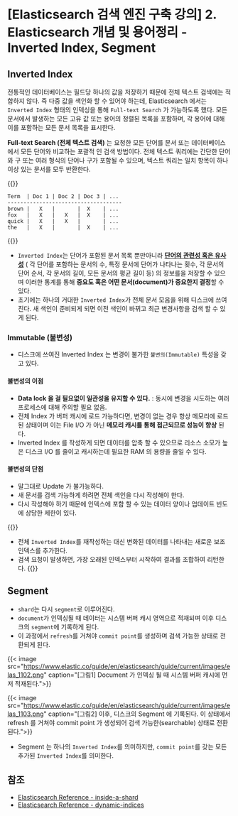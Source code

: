 # [Elasticsearch 검색 엔진 구축 강의] 2. Elasticsearch 개념 및 용어정리 - Inverted Index, Segment


## Inverted Index 
전통적인 데이터베이스는 필드당 하나의 값을 저장하기 때문에 전체 텍스트 검색에는 적합하지 않다. 
즉 다중 값을 색인화 할 수 있어야 하는데, Elasticsearch 에서는 `Inverted Index` 형태의 인덱싱을 통해 `Full-text Search` 가 가능하도록 했다. 모든 문서에서 발생하는 모든 고유 값 또는 용어의 정렬된 목록을 포함하며, 각 용어에 대해 이를 포함하는 모든 문서 목록을 표시한다.

**Full-text Search (전체 텍스트 검색)** 는 요청한 모든 단어를 문서 또는 데이터베이스에서 모든 단어와 비교하는 포괄적 인 검색 방법이다. 전체 텍스트 쿼리에는 간단한 단어와 구 또는 여러 형식의 단어나 구가 포함될 수 있으며, 텍스트 쿼리는 일치 항목이 하나 이상 있는 문서를 모두 반환한다.

{{<admonition type=note title="Inverted Index">}}
```
Term  | Doc 1 | Doc 2 | Doc 3 | ...
------------------------------------
brown |   X   |       |  X    | ...
fox   |   X   |   X   |  X    | ...
quick |   X   |   X   |       | ...
the   |   X   |       |  X    | ...
```
{{</admonition>}}


+ `Inverted Index`는 단어가 포함된 문서 목록 뿐만아니라 **[단어의 관련성 혹은 유사성](https://www.elastic.co/guide/en/elasticsearch/guide/current/relevance-intro.html)** ( 각 단어를 포함하는 문서의 수, 특정 문서에 단어가 나타나는 횟수, 각 문서의 단어 순서, 각 문서의 길이, 모든 문서의 평균 길이 등) 의 정보를을 저장할 수 있으며 이러한 통계를 통해 **중요도 혹은 어떤 문서(document)가 중요한지 결정**할 수 있다.
+ 초기에는 하나의 거대한 `Inverted Index`가 전체 문서 모음을 위해 디스크에 쓰여진다. 새 색인이 준비되게 되면 이전 색인이 바뀌고 최근 변경사항을 검색 할 수 있게 된다.

### Immutable (불변성)
+ 디스크에 쓰여진 Inverted Index 는 변경이 불가한 `불변의(Immutable)` 특성을 갖고 있다.

#### 불변성의 이점
+ **Data lock 을 걸 필요없이 일관성을 유지할 수 있다.** : 동시에 변경을 시도하는 여러 프로세스에 대해 주의할 필요 없음.
+ 전체 Index 가 버퍼 캐시에 로드 가능하다면, 변경이 없는 경우 항상 메모리에 로드된 상태이며 이는 File I/O 가 아닌 **메모리 캐시를 통해 접근되므로 성능이 향상** 된다.
+ Inverted Index 를 작성하게 되면 데이터를 압축 할 수 있으므로 리소스 소모가 높은 디스크 I/O 를 줄이고 캐시하는데 필요한 RAM 의 용량을 줄일 수 있다.

#### 불변성의 단점
+ 말그대로 Update 가 불가능하다.
+ 새 문서를 검색 가능하게 하려면 전체 색인을 다시 작성해야 한다.
+ 다시 작성해야 하기 때문에 인덱스에 포함 할 수 있는 데이터 양이나 업데이트 빈도에 상당한 제한이 있다.

{{<admonition type=note title="어떻게 불변성의 이점을 잃지 않고 Inverted Index를 갱신할 수 있을까?">}}
+ 전체 `Inverted Index`를 재작성하는 대신 변화된 데이터를 나타내는 새로운 보조 인덱스를 추가한다.
+ 검색 요청이 발생하면, 가장 오래된 인덱스부터 시작하여 결과를 조합하여 리턴한다.
{{</admonition>}}

## Segment
- `shard`는 다시 `segment`로 이루어진다.
- `document`가 인덱싱될 때 데이터는 시스템 버퍼 캐시 영역으로 적재되며 이후 디스크의 `segment`에 기록하게 된다.
- 이 과정에서 `refresh`를 거쳐야 `commit point`를 생성하며 검색 가능한 상태로 전환되게 된다.

{{< image src="https://www.elastic.co/guide/en/elasticsearch/guide/current/images/elas_1102.png" caption="[그림1] Document 가 인덱싱 될 때 시스템 버퍼 캐시에 먼저 적재된다.">}}


{{< image src="https://www.elastic.co/guide/en/elasticsearch/guide/current/images/elas_1103.png" caption="[그림2] 이후, 디스크의 Segment 에 기록된다. 이 상태에서 refresh 를 거쳐야 commit point 가 생성되어 검색 가능한(searchable) 상태로 전환된다.">}}


+ Segment 는 하나의 `Inverted Index`를 의미하지만, `commit point`를 갖는 모든 추가된 `Inverted Index`를 의미한다.



## 참조
+ [Elasticsearch Reference - inside-a-shard](https://www.elastic.co/guide/en/elasticsearch/guide/current/inside-a-shard.html)
+ [Elasticsearch Reference - dynamic-indices ](https://www.elastic.co/guide/en/elasticsearch/guide/current/dynamic-indices.html#img-memory-buffer) 

